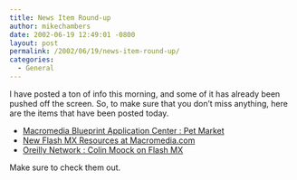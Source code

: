 ```yaml
---
title: News Item Round-up
author: mikechambers
date: 2002-06-19 12:49:01 -0800
layout: post
permalink: /2002/06/19/news-item-round-up/
categories:
  - General
---
```



I have posted a ton of info this morning, and some of it has already been pushed off the screen. So, to make sure that you don&#8217;t miss anything, here are the items that have been posted today.  
  
*   <!--StartFragment --><A class=weblogItemTitle href="http://radio.weblogs.com/0106797/2002/06/19.html#a144">Macromedia Blueprint Application Center : Pet Market</A>

  
*   <!--StartFragment --><A class=weblogItemTitle href="http://radio.weblogs.com/0106797/2002/06/19.html#a145">New Flash MX Resources at Macromedia.com</A>

  
*   <!--StartFragment --><A class=weblogItemTitle href="http://radio.weblogs.com/0106797/2002/06/19.html#a146">Oreilly Network : Colin Moock on Flash MX</A> 

  
Make sure to check them out.